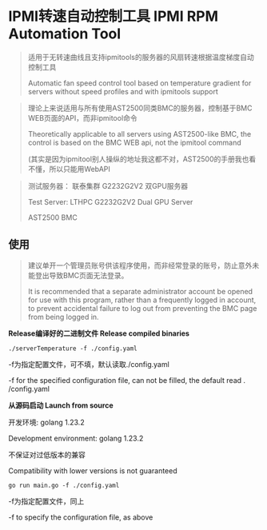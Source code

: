 # IPMI转速自动控制工具 IPMI RPM Automation Tool

> 适用于无转速曲线且支持ipmitools的服务器的风扇转速根据温度梯度自动控制工具 
> 
> Automatic fan speed control tool based on temperature gradient for servers without speed profiles and with ipmitools support

> 理论上来说适用与所有使用AST2500同类BMC的服务器，控制基于BMC WEB页面的API，而非ipmitool命令
> 
> Theoretically applicable to all servers using AST2500-like BMC, the control is based on the BMC WEB api, not the ipmitool command
> 
> (其实是因为ipmitool别人操纵的地址我这都不对，AST2500的手册我也看不懂，所以只能用WebAPI
 
> 测试服务器： 联泰集群 G2232G2V2 双GPU服务器
> 
> Test Server: LTHPC G2232G2V2 Dual GPU Server
> 
> AST2500 BMC

## 使用
> 建议单开一个管理员账号供该程序使用，而非经常登录的账号，防止意外未能登出导致BMC页面无法登录。
>
> It is recommended that a separate administrator account be opened for use with this program, rather than a frequently logged in account, to prevent accidental failure to log out from preventing the BMC page from being logged in.

**Release编译好的二进制文件 Release compiled binaries**

```
./serverTemperature -f ./config.yaml
```
-f为指定配置文件，可不填，默认读取./config.yaml

-f for the specified configuration file, can not be filled, the default read . /config.yaml

**从源码启动 Launch from source**

开发环境: golang 1.23.2

Development environment: golang 1.23.2

不保证对过低版本的兼容

Compatibility with lower versions is not guaranteed

```
go run main.go -f ./config.yaml
```
-f为指定配置文件，同上

-f to specify the configuration file, as above
